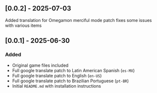## [0.0.2] - 2025-07-03
Added translation for Omegamon merciful mode patch
fixes some issues with various items

## [0.0.1] - 2025-06-30

### Added
- Original game files included
- Full google translate patch to Latin American Spanish (`es-MX`)
- Full google translate patch to English (`en-US`)
- Full google translate patch to Brazilian Portuguese (`pt-BR`)
- Initial `README.md` with installation instructions
